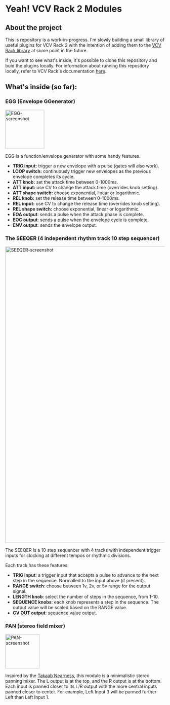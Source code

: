 # Yeah! VCV Rack 2 Modules

## About the project

This is repository is a work-in-progress. I'm slowly building a small library of useful plugins for
VCV Rack 2  with the intention of adding them to the [VCV Rack library](https://library.vcvrack.com/)
at some point in the future.

If you want to see what's inside, it's possible to clone this repository and buid the plugins locally.
For information about running this repository locally, refer to VCV Rack's documentation
[here](https://vcvrack.com/manual/PluginDevelopmentTutorial).

## What's inside (so far):

### EGG (Envelope GGenerator)

<img width="123" alt="EGG-screenshot" src="https://github.com/user-attachments/assets/886e167b-70bc-4a6b-9676-d89bd8ecdba0" />

EGG is a function/envelope generator with some handy features.

* **TRIG input:** trigger a new envelope with a pulse (gates will also work).
* **LOOP switch:** continuously trigger new envelopes as the previous envelope completes its cycle.
* **ATT knob:** set the attack time between 0-1000ms.
* **ATT input:** use CV to change the attack time (overrides knob setting).
* **ATT shape switch:** choose exponential, linear or logarithmic.
* **REL knob:** set the release time between 0-1000ms.
* **REL input:** use CV to change the release time (overrides knob setting).
* **REL shape switch:** choose exponential, linear or logarithmic.
* **EOA output**: sends a pulse when the attack phase is complete.
* **EOC output**: sends a pulse when the envelope cycle is complete.
* **ENV output**: sends the envelope output.

### The SEEQER (4 independent rhythm track 10 step sequencer)

<img width="935" alt="SEEQER-screenshot" src="https://github.com/user-attachments/assets/44a90a79-5477-4f91-8fdb-b813149756fa" />

The SEEQER is a 10 step sequencer with 4 tracks with independent trigger inputs for clocking at
different tempos or rhythmic divisions.

Each track has these features:

* **TRIG input**: a trigger input that accepts a pulse to advance to the next step in the sequence. Normalled to the input above (if present).
* **RANGE switch**: choose between 1v, 2v, or 5v range for the output signal.
* **LENGTH knob**: select the number of steps in the sequence, from 1-10.
* **SEQUENCE knobs**: each knob represents a step in the sequence. The output value will be scaled based on the RANGE value.
* **CV OUT output**: sequence value output.

### PAN (stereo field mixer)

<img width="108" alt="PAN-screenshot" src="https://github.com/user-attachments/assets/ecfab103-6afd-481d-ad24-7351ea81575b" />

Inspired by the [Takaab Nearness](https://modulargrid.net/e/takaab-nearness), this module is a minimalistic stereo
panning mixer. The L output is at the top, and the R output is at the bottom. Each input is panned closer to its
L/R output with the more central inputs panned closer to center. For example, Left Input 3 will be panned further
Left than Left Input 1.
